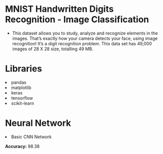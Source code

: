 # MNIST Handwritten Digits Recognition - Image Classification

* This dataset allows you to study, analyze and recognize elements in the images. That’s exactly how your camera detects your face, using image recognition! It’s a digit recognition problem. This data set has 49,000 images of 28 X 28 size, totalling 49 MB.

# Libraries

<li>pandas
<li>matplotlib
<li>keras
<li>tensorflow
<li>scikit-learn

# Neural Network

<li>Basic CNN Network
  
**Accuracy:** 98.38
